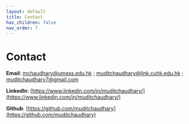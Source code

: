 ```yaml
---
layout: default
title: Contact
has_children: false
nav_order: 7
---
```

# Contact

__Email__: mchaudhary@umass.edu.hk ; muditchaudhary@link.cuhk.edu.hk ; muditchaudhary7@gmail.com

__LinkedIn__: [https://www.linkedin.com/in/muditchaudhary/](https://www.linkedin.com/in/muditchaudhary/)  

__Github__: [https://github.com/muditchaudhary](https://github.com/muditchaudhary)  


